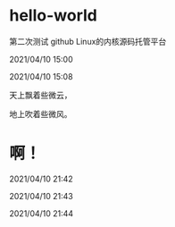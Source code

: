 # hello-world
第二次测试
github Linux的内核源码托管平台

2021/04/10 15:00 

2021/04/10 15:08



天上飘着些微云，

地上吹着些微风。

啊！
=======
2021/04/10 21:42



2021/04/10 21:43



2021/04/10 21:44
